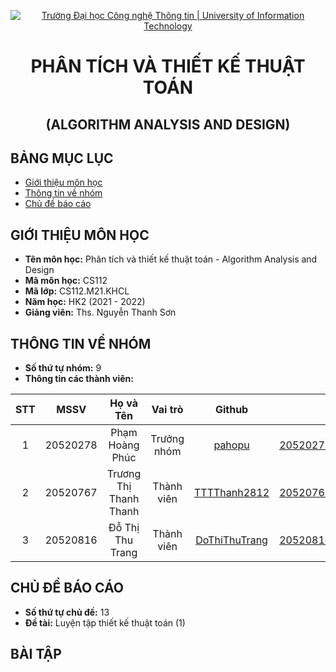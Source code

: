 <!-- Banner -->
<p align="center">
  <a href="https://www.uit.edu.vn/" title="Trường Đại học Công nghệ Thông tin" style="border: none;">
    <img src="https://i.imgur.com/WmMnSRt.png" alt="Trường Đại học Công nghệ Thông tin | University of Information Technology">
  </a>
</p>

<h1 align="center"><b>PHÂN TÍCH VÀ THIẾT KẾ THUẬT TOÁN</b></h>
<h2 align="center"><b>(ALGORITHM ANALYSIS AND DESIGN)</b></h>

## BẢNG MỤC LỤC
* [Giới thiệu môn học](https://github.com/DoThiThuTrang/CS112.M21.KHCL#gi%E1%BB%9Bi-thi%E1%BB%87u-m%C3%B4n-h%E1%BB%8Dc)
* [Thông tin về nhóm](https://github.com/DoThiThuTrang/CS112.M21.KHCL#th%C3%B4ng-tin-v%E1%BB%81-nh%C3%B3m)
* [Chủ đề báo cáo](https://github.com/DoThiThuTrang/CS112.M21.KHCL#ch%E1%BB%A7-%C4%91%E1%BB%81-b%C3%A1o-c%C3%A1o)

## GIỚI THIỆU MÔN HỌC
* **Tên môn học:** Phân tích và thiết kế thuật toán - Algorithm Analysis and Design
* **Mã môn học:** CS112
* **Mã lớp:** CS112.M21.KHCL
* **Năm học:** HK2 (2021 - 2022)
* **Giảng viên:** Ths. Nguyễn Thanh Sơn

## THÔNG TIN VỀ NHÓM
* **Số thứ tự nhóm:** 9
* **Thông tin các thành viên:**

| STT    | MSSV          | Họ và Tên                |Vai trò    | Github                                          | Email                   |
| :----: |:-------------:| :-----------------------:|:---------:|:-----------------------------------------------:|:-------------------------:
| 1      | 20520278      | Phạm Hoàng Phúc          |Trưởng nhóm|[pahopu](https://github.com/pahopu)              |20520278@gm.uit.edu.vn   |
| 2      | 20520767      | Trương Thị Thanh Thanh   |Thành viên |[TTTThanh2812](https://github.com/TTTThanh2812)  |20520767@gm.uit.edu.vn   |
| 3      | 20520816      | Đỗ Thị Thu Trang         |Thành viên |[DoThiThuTrang](https://github.com/DoThiThuTrang)|20520816@gm.uit.edu.vn   |

## CHỦ ĐỀ BÁO CÁO
* **Số thứ tự chủ đề:** 13
* **Đề tài:** Luyện tập thiết kế thuật toán (1)

## BÀI TẬP
